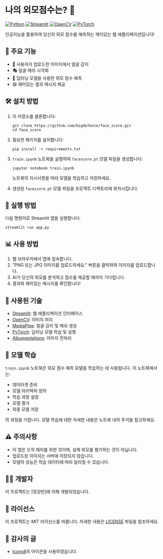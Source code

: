 # 나의 외모점수는? 🌟

[![Python](https://img.shields.io/badge/Python-3.7%2B-blue)](https://www.python.org/downloads/)
[![Streamlit](https://img.shields.io/badge/Streamlit-1.0%2B-FF4B4B)](https://streamlit.io/)
[![OpenCV](https://img.shields.io/badge/OpenCV-4.5%2B-green)](https://opencv.org/)
[![PyTorch](https://img.shields.io/badge/PyTorch-1.9%2B-EE4C2C)](https://pytorch.org/)

인공지능을 활용하여 당신의 외모 점수를 예측하는 재미있는 웹 애플리케이션입니다!

## 🌟 주요 기능

- 📸 사용자가 업로드한 이미지에서 얼굴 감지
- 🎭 얼굴 메쉬 시각화
- 🧠 딥러닝 모델을 사용한 외모 점수 예측
- 😄 재미있는 결과 메시지 제공

## 🛠️ 설치 방법

1. 이 저장소를 클론합니다:
   ```
   git clone https://github.com/bigdefence/face_score.git
   cd face_score
   ```

2. 필요한 패키지를 설치합니다:
   ```
   pip install -r requirements.txt
   ```

3. `train.ipynb` 노트북을 실행하여 `facescore.pt` 모델 파일을 생성합니다:
   ```
   jupyter notebook train.ipynb
   ```
   노트북의 지시사항을 따라 모델을 학습하고 저장하세요.

4. 생성된 `facescore.pt` 모델 파일을 프로젝트 디렉토리에 위치시킵니다.

## 🚀 실행 방법

다음 명령어로 Streamlit 앱을 실행합니다:
```
streamlit run app.py
```

## 📊 사용 방법

1. 웹 브라우저에서 앱에 접속합니다.
2. "PNG 또는 JPG 이미지를 업로드하세요." 버튼을 클릭하여 이미지를 업로드합니다.
3. AI가 당신의 외모를 분석하고 점수를 제공할 때까지 기다립니다.
4. 결과와 재미있는 메시지를 확인합니다!

## 🧰 사용된 기술

- [Streamlit](https://streamlit.io/): 웹 애플리케이션 인터페이스
- [OpenCV](https://opencv.org/): 이미지 처리
- [MediaPipe](https://mediapipe.dev/): 얼굴 감지 및 메쉬 생성
- [PyTorch](https://pytorch.org/): 딥러닝 모델 학습 및 실행
- [Albumentations](https://albumentations.ai/): 이미지 전처리

## 🔬 모델 학습

`train.ipynb` 노트북은 외모 점수 예측 모델을 학습하는 데 사용됩니다. 이 노트북에서는:

- 데이터셋 준비
- 모델 아키텍처 정의
- 학습 과정 설정
- 모델 평가
- 최종 모델 저장

의 과정을 거칩니다. 모델 학습에 대한 자세한 내용은 노트북 내의 주석을 참고하세요.

## ⚠️ 주의사항

- 이 앱은 오직 재미를 위한 것이며, 실제 외모를 평가하는 것이 아닙니다.
- 업로드된 이미지는 서버에 저장되지 않습니다.
- 모델의 성능은 학습 데이터에 따라 달라질 수 있습니다.

## 👨‍💻 개발자

이 프로젝트는 [정강빈]에 의해 개발되었습니다.

## 📄 라이선스

이 프로젝트는 MIT 라이선스를 따릅니다. 자세한 내용은 [LICENSE](LICENSE) 파일을 참조하세요.

## 🙏 감사의 글

- [Icons8](https://icons8.com)의 아이콘을 사용하였습니다.
